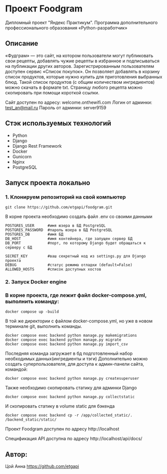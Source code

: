 # Проект Foodgram

Дипломный проект "Яндекс Практикум".
Программа дополнительного профессионального образования «Python-разработчик»
 
## Описание
 
«Фудграм» — это сайт, на котором пользователи могут публиковать свои рецепты, добавлять чужие рецепты в избранное и подписываться на публикации других авторов. Зарегистрированным пользователям доступен сервис «Список покупок».
Он позволяет добавлять в корзину список продуктов, которые нужно купить для приготовления выбранных блюд.
Такой список продуктов (с общим количеством ингредиентов) можно скачать в формате txt.
Страницу любого рецепта можно скопировать при помощи короткой ссылки.

Сайт доступен по адресу: welcome.onthewifi.com
Логин от админки: test_an@mail.ru
Пароль от админки: server9159

## Стэк используемых технологий
- Python
- Django
- Django Rest Framework
- Docker
- Gunicorn
- Nginx
- PostgreSQL

## Запуск проекта локально
### 1. Клонируем репозиторий на свой компьютер
```
git clone https://github.com/etgapi/foodgram.git
```
В корне проекта необходимо создать файл .env со своими данными
```
POSTGRES_USER      #имя юзера в БД PostgreSQL
POSTGRES_PASSWORD  #пароль юзера в БД PostgreSQL
POSTGRES_DB        #имя БД
DB_HOST            #имя контейнера, где запущен сервер БД
DB_PORT            #порт, по которому Django будет обращаться к серверу с БД 

SECRET_KEY         #ваш секретный код из settings.py для Django проекта
DEBUG              #статус режима отладки (default=False)
ALLOWED_HOSTS      #список доступных хостов
```

### 2. Запуск Docker engine
### В корне проекта, где лежит файл docker-compose.yml, выполнить команду:
```
docker compose up -build
```
В той же директории с файлом docker-compose.yml, но уже в новом терминале git, выполнить команды.
```
docker compose exec backend python manage.py makemigrations
docker compose exec backend python manage.py migrate
docker compose exec backend python manage.py import_csv
```
Последняя команда загружает в бд подготовленный набор необходимых данных(ингредиенты и тэги)
Дополнительно можно создать суперпользователя, для доступа к админ-панели сайта, командой:
```
docker compose exec backend python manage.py createsuperuser
```
Также необходимо скопировать статику для админки Django
```
docker compose exec backend python manage.py collectstatic
```
И скопировать статику в volume static для бэкенда
```
docker compose exec backend cp -r /app/collected_static/. /backend_static/static/ 
```

Проект Foodgram доступен по адресу http://localhost

Спецификация API доступна по адресу http://localhost/api/docs/

## Автор: 
Цой Анна 
https://github.com/etgapi

